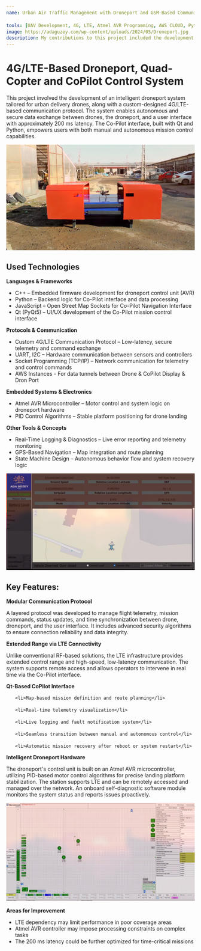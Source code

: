 ```yaml
---
name: Urban Air Traffic Management with Droneport and GSM-Based Communication

tools: [UAV Development, 4G, LTE, Atmel AVR Programming, AWS CLOUD, Python, C, C++, JavaScript, Reverse Engineering]
image: https://adaguzey.com/wp-content/uploads/2024/05/Droneport.jpg
description: My contributions to this project included the development of an innovative droneport system that facilitates efficient takeoff and landing operations for drones. Additionally, I designed GSM-based communication software to ensure seamless interaction between the drones, the droneport, and the central computer. 
---
```

# 4G/LTE-Based Droneport, Quad-Copter and CoPilot Control System

This project involved the development of an intelligent droneport system tailored for urban delivery drones, along with a custom-designed 4G/LTE-based communication protocol. The system enables autonomous and secure data exchange between drones, the droneport, and a user interface with approximately 200 ms latency. The Co-Pilot interface, built with Qt and Python, empowers users with both manual and autonomous mission control capabilities.


![preview](/images/2025-06-02_15-25.png)


## Used Technologies
**Languages & Frameworks**
<ul>

<li>C++ – Embedded firmware development for droneport control unit (AVR)</li>

<li>Python – Backend logic for Co-Pilot interface and data processing</li>
<li>JavaScript – Open Street Map Sockets for Co-Pilot Navigation Interface</li>
<li>Qt (PyQt5) – UI/UX development of the Co-Pilot mission control interface</li>
</ul>


**Protocols & Communication**
<ul>

<li>Custom 4G/LTE Communication Protocol – Low-latency, secure telemetry and command exchange</li>

<li>UART, I2C – Hardware communication between sensors and controllers</li>

<li>Socket Programming (TCP/IP) – Network communication for telemetry and control commands</li>

<li>AWS Instances - For data tunnels between Drone & CoPilot Display & Dron Port</li>

</ul>

**Embedded Systems & Electronics**

<ul>
<li>Atmel AVR Microcontroller – Motor control and system logic on droneport hardware</li>
<li>PID Control Algorithms – Stable platform positioning for drone landing</li>
</ul>

**Other Tools & Concepts**

<ul>


<li>Real-Time Logging & Diagnostics – Live error reporting and telemetry monitoring</li>

<li>GPS-Based Navigation – Map integration and route planning</li>

<li>State Machine Design – Autonomous behavior flow and system recovery logic</li>
</ul>

![preview](/images/2025-06-02_15-26.png)

## Key Features:


**Modular Communication Protocol**

A layered protocol was developed to manage flight telemetry, mission commands, status updates, and time synchronization between drone, droneport, and the user interface. It includes advanced security algorithms to ensure connection reliability and data integrity.

**Extended Range via LTE Connectivity**

Unlike conventional RF-based solutions, the LTE infrastructure provides extended control range and high-speed, low-latency communication. The system supports remote access and allows operators to intervene in real time via the Co-Pilot interface.

**Qt-Based CoPilot Interface**

<ul>

    <li>Map-based mission definition and route planning</li>
    
    <li>Real-time telemetry visualization</li>

    <li>Live logging and fault notification system</li>

    <li>Seamless transition between manual and autonomous control</li>

    <li>Automatic mission recovery after reboot or system restart</li>
    
</ul>


**Intelligent Droneport Hardware**

The droneport's control unit is built on an Atmel AVR microcontroller, utilizing PID-based motor control algorithms for precise landing platform stabilization. The station supports LTE and can be remotely accessed and managed over the network.
An onboard self-diagnostic software module monitors the system status and reports issues proactively.

![preview](/images/2025-06-02_15-26_1.png)

**Areas for Improvement**
<ul>

<li>LTE dependency may limit performance in poor coverage areas</li>

<li>Atmel AVR controller may impose processing constraints on complex tasks</li>

<li>The 200 ms latency could be further optimized for time-critical missions</li>

</ul>



